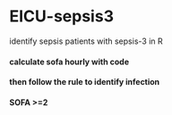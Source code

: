# EICU-sepsis3
identify sepsis patients with sepsis-3  in R
#### calculate sofa hourly with code
#### then follow the rule to identify infection
#### SOFA >=2 
